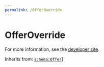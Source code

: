```yaml
---
permalink: /OfferOverride
---
```


# OfferOverride


For more information, see the [developer site](https://developer.openactive.io/data-model/types/offeroverride).

Inherits from: [`schema:Offer`](https://schema.org/Offer)]
